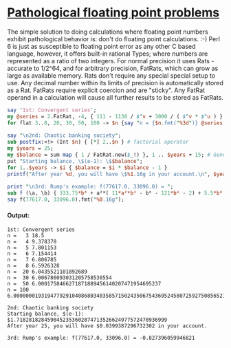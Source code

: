 [1]: http://rosettacode.org/wiki/Pathological_floating_point_problems

# [Pathological floating point problems][1]

The simple solution to doing calculations where floating point numbers exhibit pathological behavior is: don't do floating point calculations.&#160;:-) Perl 6 is just as susceptible to floating point error as any other C based language, however, it offers built-in rational Types; where numbers are represented as a ratio of two integers. For normal precision it uses Rats - accurate to 1/2^64, and for arbitrary precision, FatRats, which can grow as large as available memory. Rats don't require any special special setup to use. Any decimal number within its limits of precision is automatically stored as a Rat. FatRats require explicit coercion and are "sticky". Any FatRat operand in a calculation will cause all further results to be stored as FatRats.

```perl
say '1st: Convergent series';
my @series = 2.FatRat, -4, { 111 - 1130 / $^v + 3000 / ( $^v * $^u ) } ... *;
for flat 3..8, 20, 30, 50, 100 -> $n {say "n = {$n.fmt("%3d")} @series[$n-1]"};
 
say "\n2nd: Chaotic banking society";
sub postfix:<!> (Int $n) { [*] 2..$n } # factorial operator
my $years = 25;
my $balance = sum map { 1 / FatRat.new($_!) }, 1 .. $years + 15; # Generate e-1  to sufficient precision with a Taylor series
put "Starting balance, \$(e-1): \$$balance";
for 1..$years -> $i { $balance = $i * $balance - 1 }
printf("After year %d, you will have \$%1.16g in your account.\n", $years, $balance);
 
print "\n3rd: Rump's example: f(77617.0, 33096.0) = ";
sub f (\a, \b) { 333.75*b⁶ + a²*( 11*a²*b² - b⁶ - 121*b⁴ - 2) + 5.5*b⁸ + a/(2*b) }
say f(77617.0, 33096.0).fmt("%0.16g");
```

#### Output:
```
1st: Convergent series
n =   3 18.5
n =   4 9.378378
n =   5 7.801153
n =   6 7.154414
n =   7 6.806785
n =   8 6.5926328
n =  20 6.0435521101892689
n =  30 6.006786093031205758530554
n =  50 6.0001758466271871889456140207471954695237
n = 100 6.000000019319477929104086803403585715024350675436952458072592750856521767230266

2nd: Chaotic banking society
Starting balance, $(e-1): $1.7182818284590452353602874713526624977572470936999
After year 25, you will have $0.0399387296732302 in your account.

3rd: Rump's example: f(77617.0, 33096.0) = -0.827396059946821
```